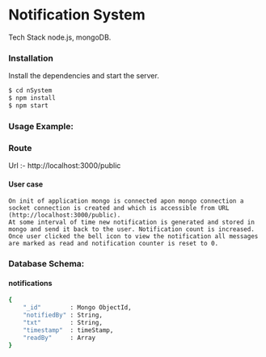 # Notification System

Tech Stack node.js, mongoDB.

### Installation

Install the dependencies and start the server.

```sh
$ cd nSystem
$ npm install
$ npm start
```

### Usage Example:
###   Route
Url :- http://localhost:3000/public
#### User case
```
On init of application mongo is connected apon mongo connection a socket connection is created and which is accessible from URL (http://localhost:3000/public).
At some interval of time new notification is generated and stored in mongo and send it back to the user. Notification count is increased.
Once user clicked the bell icon to view the notification all messages are marked as read and notification counter is reset to 0.

```

### Database Schema:

#### notifications
```sh
{
    "_id"        : Mongo ObjectId,
    "notifiedBy" : String,
    "txt"        : String,
    "timestamp"  : timeStamp,
    "readBy"     : Array
}
```
